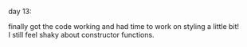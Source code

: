day 13:  

finally got the code working and had time to work on styling a little bit!  
I still feel shaky about constructor functions. 
